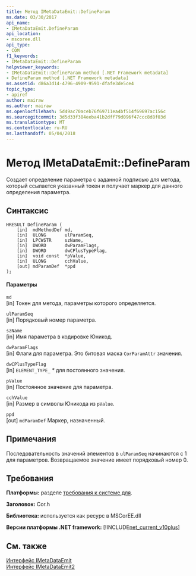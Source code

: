 ```yaml
---
title: Метод IMetaDataEmit::DefineParam
ms.date: 03/30/2017
api_name:
- IMetaDataEmit.DefineParam
api_location:
- mscoree.dll
api_type:
- COM
f1_keywords:
- IMetaDataEmit::DefineParam
helpviewer_keywords:
- IMetaDataEmit::DefineParam method [.NET Framework metadata]
- DefineParam method [.NET Framework metadata]
ms.assetid: d86a3d14-4796-4909-9591-dfafe3de5ce4
topic_type:
- apiref
author: mairaw
ms.author: mairaw
ms.openlocfilehash: 5d49ac70aceb76f69711ea4bf514f69697ac156c
ms.sourcegitcommit: 3d5d33f384eeba41b2dff79d096f47ccc8d8f03d
ms.translationtype: MT
ms.contentlocale: ru-RU
ms.lasthandoff: 05/04/2018
---
```

# <a name="imetadataemitdefineparam-method"></a>Метод IMetaDataEmit::DefineParam
Создает определение параметра с заданной подписью для метода, который ссылается указанный токен и получает маркер для данного определения параметра.  
  
## <a name="syntax"></a>Синтаксис  
  
```  
HRESULT DefineParam (  
    [in]  mdMethodDef md,   
    [in]  ULONG       ulParamSeq,   
    [in]  LPCWSTR     szName,   
    [in]  DWORD       dwParamFlags,   
    [in]  DWORD       dwCPlusTypeFlag,   
    [in]  void const  *pValue,  
    [in]  ULONG       cchValue,   
    [out] mdParamDef  *ppd   
);  
```  
  
#### <a name="parameters"></a>Параметры  
 `md`  
 [in] Токен для метода, параметры которого определяется.  
  
 `ulParamSeq`  
 [in] Порядковый номер параметра.  
  
 `szName`  
 [in] Имя параметра в кодировке Юникод.  
  
 `dwParamFlags`  
 [in] Флаги для параметра. Это битовая маска `CorParamAttr` значения.  
  
 `dwCPlusTypeFlag`  
 [in] `ELEMENT_TYPE_` *\** для постоянного значения.  
  
 `pValue`  
 [in] Постоянное значение для параметра.  
  
 `cchValue`  
 [in] Размер в символы Юникода из `pValue`.  
  
 `ppd`  
 [out] `mdParamDef` Маркер, назначенный.  
  
## <a name="remarks"></a>Примечания  
 Последовательность значений элементов в `ulParamSeq` начинаются с 1 для параметров. Возвращаемое значение имеет порядковый номер 0.  
  
## <a name="requirements"></a>Требования  
 **Платформы:** разделе [требования к системе для](../../../../docs/framework/get-started/system-requirements.md).  
  
 **Заголовок:** Cor.h  
  
 **Библиотека:** используется как ресурс в MSCorEE.dll  
  
 **Версии платформы .NET framework:** [!INCLUDE[net_current_v10plus](../../../../includes/net-current-v10plus-md.md)]  
  
## <a name="see-also"></a>См. также  
 [Интерфейс IMetaDataEmit](../../../../docs/framework/unmanaged-api/metadata/imetadataemit-interface.md)  
 [Интерфейс IMetaDataEmit2](../../../../docs/framework/unmanaged-api/metadata/imetadataemit2-interface.md)

